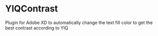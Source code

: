 # YIQContrast
Plugin for Adobe XD to automatically change the text fill color to get the best contrast according to YIQ
